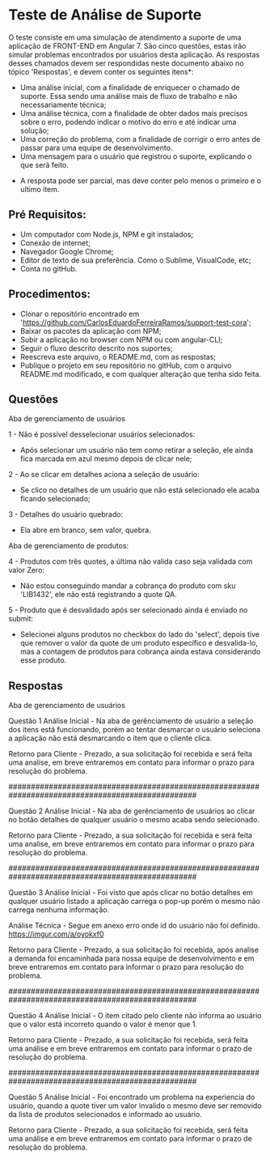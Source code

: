 # Teste de Análise de Suporte
O teste consiste em uma simulação de atendimento a suporte de uma aplicação de FRONT-END em Angular 7. São cinco questões, estas irão simular problemas encontrados por usuários desta aplicação. As respostas desses chamados devem ser respondidas neste documento abaixo no tópico 'Respostas', e devem conter os seguintes itens*:
 
 - Uma análise inicial, com a finalidade de enriquecer o chamado de suporte. Essa sendo uma análise mais de fluxo de trabalho e não necessariamente técnica;
 - Uma análise técnica, com a finalidade de obter dados mais precisos sobre o erro, podendo indicar o motivo do erro e até indicar uma solução;
 - Uma correção do problema, com a finalidade de corrigir o erro antes de passar para uma equipe de desenvolvimento.
 - Uma mensagem para o usuário que registrou o suporte, explicando o que será feito.

 * A resposta pode ser parcial, mas deve conter pelo menos o primeiro e o ultimo item.

## Pré Requisitos:

 - Um computador com Node.js, NPM e git instalados;
 - Conexão de internet;
 - Navegador Google Chrome;
 - Editor de texto de sua preferência. Como o Sublime, VisualCode, etc;
 - Conta no gitHub.

## Procedimentos:

 - Clonar o repositório encontrado em 'https://github.com/CarlosEduardoFerreiraRamos/support-test-cora';
 - Baixar os pacotes da aplicação com NPM;
 - Subir a aplicação no browser com NPM ou com angular-CLI;
 - Seguir o fluxo descrito descrito nos suportes;
 - Reescreva este arquivo, o README.md, com as respostas;
 - Publique o projeto em seu repositório no gitHub, com o arquivo README.md modificado, e com qualquer alteração que tenha sido feita.

## Questões

  Aba de gerenciamento de usuários
   
   1 - Não é possível desselecionar usuários selecionados:
   - Após selecionar um usuário não tem como retirar a seleção, ele ainda fica marcada em azul mesmo depois de clicar nele;
   
   2 - Ao se clicar em detalhes aciona a seleção de usuário:
   - Se clico no detalhes de um usuário que não está selecionado ele acaba ficando selecionado;
   
   3 - Detalhes do usuário quebrado:
   - Ela abre em branco, sem valor, quebra.
   
  Aba de gerenciamento de produtos:
  
   4 - Produtos com três quotes, a última não valida caso seja validada com valor Zero:
   - Não estou conseguindo mandar a cobrança do produto com sku 'LIB1432', ele não está registrando a quote QA.  
   
   5 - Produto que é desvalidado após ser selecionado ainda é enviado no submit:
   - Selecionei alguns produtos no checkbox do lado do 'select', depois tive que remover o valor da quote de um produto específico e desvalida-lo, mas a contagem de produtos para cobrança ainda estava considerando esse produto.

## Respostas

Aba de gerenciamento de usuários

Questão 1
Análise Inicial - Na aba de gerênciamento de usuário a seleção dos itens está funcionando, porém ao tentar desmarcar o usuário seleciona a aplicação não está desmarcando o item que o cliente clica.

Retorno para Cliente - Prezado, a sua solicitação foi recebida e será feita uma analise, em breve entraremos em contato para informar o prazo para resolução do problema.

##################################################################################################

Questão 2
Análise Inicial - Na aba de gerênciamento de usuários ao clicar no botão detalhes de qualquer usuário o mesmo acaba sendo selecionado.

Retorno para Cliente - Prezado, a sua solicitação foi recebida e será feita uma analise, em breve entraremos em contato para informar o prazo para resolução do problema.

##################################################################################################

Questão 3
Análise Inicial - Foi visto que após clicar no botão detalhes em qualquer usuário listado a aplicação carrega o pop-up porém o mesmo não carrega nenhuma informação.

Análise Técnica - Segue em anexo erro onde id do usuário não foi definido.
https://imgur.com/a/oyokxf0

Retorno para Cliente - Prezado, a sua solicitação foi recebida, após analise a demanda foi encaminhada para nossa equipe de desenvolvimento e em breve entraremos em contato para informar o prazo para resolução do problema.

##################################################################################################

Questão 4
Análise Inicial -   O item citado pelo cliente não informa ao usuário que o valor está incorreto quando o valor é menor que 1.  

Retorno para Cliente - Prezado, a sua solicitação foi recebida, será feita uma análise e em breve entraremos em contato para informar o prazo de resolução do problema.

##################################################################################################

Questão 5
Análise Inicial - Foi encontrado um problema na experiencia do usuário, quando a quote tiver um valor invalido o mesmo deve ser removido da lista de produtos selecionados e informado ao usuário.

Retorno para Cliente - Prezado, a sua solicitação foi recebida, será feita uma análise e em breve entraremos em contato para informar o prazo de resolução do problema.
